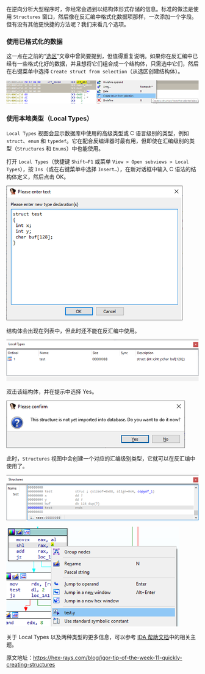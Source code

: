 在逆向分析大型程序时，你经常会遇到以结构体形式存储的信息。标准的做法是使用 `Structures` 窗口，然后像在反汇编中格式化数据项那样，一次添加一个字段。但有没有其他更快捷的方法呢？我们来看几个选项。

### 使用已格式化的数据

这一点在之前的“[选区](https://hex-rays.com/blog/igor-tip-of-the-week-03-selection-in-ida/)”文章中曾简要提到，但值得重复说明。如果你在反汇编中已经有一些格式化好的数据，并且想将它们组合成一个结构体，只需选中它们，然后在右键菜单中选择 `Create struct from selection`（从选区创建结构体）。

![](assets/2020/08/sel_struct1.png)

### 使用本地类型（Local Types）

`Local Types` 视图会显示数据库中使用的高级类型或 C 语言级别的类型，例如 `struct`、`enum` 和 `typedef`。它在配合反编译器时最有用，但即使在汇编级别的类型（`Structures` 和 `Enums`）中也能使用。

打开 `Local Types`（快捷键 `Shift–F1` 或菜单 `View > Open subviews > Local Types`），按 `Ins`（或在右键菜单中选择 `Insert…`），在新对话框中输入 C 语法的结构体定义，然后点击 OK。

![](assets/2020/10/ltype_add.png)

结构体会出现在列表中，但此时还不能在反汇编中使用。

![](assets/2020/10/ltype_list.png)

双击该结构体，并在提示中选择 Yes。

![](assets/2020/10/ltype_sync.png)

此时，`Structures` 视图中会创建一个对应的汇编级别类型，它就可以在反汇编中使用了。

![](assets/2020/10/structs1.png)

![](assets/2020/10/structs2.png)

关于 Local Types 以及两种类型的更多信息，可以参考 [IDA 帮助文档](https://www.hex-rays.com/products/ida/support/idadoc/1042.shtml)中的相关主题。

原文地址：https://hex-rays.com/blog/igor-tip-of-the-week-11-quickly-creating-structures

